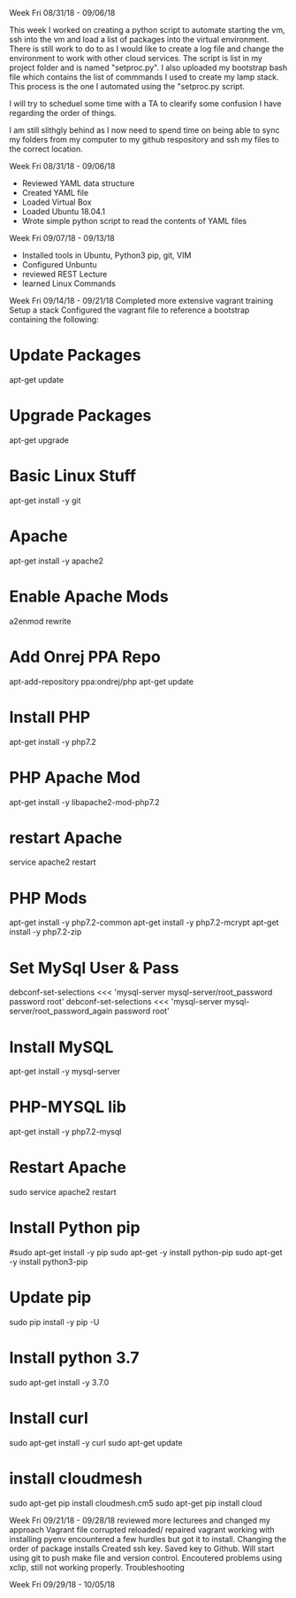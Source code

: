 
Week Fri 08/31/18 - 09/06/18

This week I worked on creating a python script to automate starting the vm, ssh into the vm and load a list of packages into the virtual environment. There is still work to do to as I would like to create a log file and change the environment to work with other cloud services.
The script is list in my project folder and is named "setproc.py". I also uploaded my bootstrap bash file which contains the list of commmands I used to create my lamp stack. This process is the one I automated using the "setproc.py script.

I will try to scheduel some time with a TA to clearify some confusion I have regarding the order of things.

I am still slithgly behind as I now need to spend time on being able to sync my folders from my computer to my github respository and ssh my files to the correct location.

Week Fri 08/31/18 - 09/06/18

 - Reviewed YAML data structure
 - Created YAML file
 - Loaded Virtual Box
 - Loaded Ubuntu 18.04.1 
 - Wrote simple python script to read the contents of YAML files



Week Fri 09/07/18 - 09/13/18
 - Installed tools in Ubuntu, Python3 pip, git, VIM
 - Configured Unbuntu 
 - reviewed REST Lecture
 - learned Linux Commands
 
 Week Fri 09/14/18 - 09/21/18
 Completed more extensive vagrant training
 Setup a stack
 Configured the vagrant file to reference a bootstrap containing the following:
 
# Update Packages
apt-get update

# Upgrade Packages
apt-get upgrade

# Basic Linux Stuff
apt-get install -y git

# Apache
apt-get install -y apache2

# Enable Apache Mods
a2enmod rewrite

# Add Onrej PPA Repo
apt-add-repository ppa:ondrej/php
apt-get update


# Install PHP
apt-get install -y php7.2

# PHP Apache Mod
apt-get install -y libapache2-mod-php7.2

# restart Apache
service apache2 restart

# PHP Mods
apt-get install -y php7.2-common
apt-get install -y php7.2-mcrypt
apt-get install -y php7.2-zip


# Set MySql User & Pass
debconf-set-selections <<< 'mysql-server mysql-server/root_password password root'
debconf-set-selections <<< 'mysql-server mysql-server/root_password_again password root'

# Install MySQL
apt-get install -y mysql-server

# PHP-MYSQL lib
apt-get install -y php7.2-mysql

# Restart Apache
sudo service apache2 restart

# Install Python pip

#sudo apt-get install -y pip
sudo apt-get -y install python-pip
sudo apt-get -y install python3-pip

# Update pip
sudo pip install -y pip -U


# Install python 3.7
sudo apt-get install -y 3.7.0

# Install curl
sudo apt-get install -y curl
sudo apt-get update

# install cloudmesh
sudo apt-get pip install cloudmesh.cm5
sudo apt-get pip install cloud


 Week Fri 09/21/18 - 09/28/18
 reviewed more lecturees and changed my approach
 Vagrant file corrupted reloaded/ repaired vagrant
 working with installing pyenv encountered a few hurdles but got it to install. Changing the order of package installs
 Created ssh key. Saved key to Github. Will start using git to push make file and version control.
 Encoutered problems using xclip, still not working properly. Troubleshooting
 
 
 
  Week Fri 09/29/18 - 10/05/18


